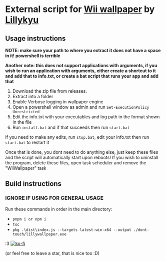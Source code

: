# External script for [Wii wallpaper](https://steamcommunity.com/sharedfiles/filedetails/?id=3526096300) by [Lillykyu](https://www.lillykyu.gay/)


## Usage instructions
**NOTE: make sure your path to where you extract it does not have a space in it! powershell is terrible**

**Another note: this does not support applications with arguments, if you wish to run an application with arguments, either create a shortcut to it and add that to info.txt, or create a bat script that runs your app and add that**

1. Download the zip file from releases.
2. Extract into a folder
3. Enable Verbose logging in wallpaper engine
4. Open a powershell window as admin and run ``Set-ExecutionPolicy Unrestricted``
5. Edit the info.txt with your executables and log path in the format shown in the file
6. Run ``install.bat`` and if that succeeds then run ``start.bat``

If you need to make any edits, run ``stop.bat``, edit your info.txt then run ``start.bat`` to restart it

Once that is done, you dont need to do anything else, just keep these files and the script will automatically start upon reboots!
If you wish to uninstall the program, delete these files, open task scheduler and remove the "WiiWallpaper" task

## Build instructions
### IGNORE IF USING FOR GENERAL USAGE
Run these commands in order in the main directory:
  - ``pnpm i or npm i``
  - ``tsc``
  - ``pkg .\dist\index.js --targets latest-win-x64 --output ./dont-touch/lillywallpaper.exe``

:3
[![ko-fi](https://ko-fi.com/img/githubbutton_sm.svg)](https://ko-fi.com/N4N6145I0V)

(or feel free to leave a star, that is nice too :D)
